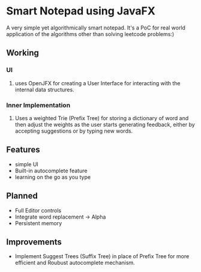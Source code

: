 # Smart Notepad using JavaFX

A very simple yet algorithmically smart notepad. It's a PoC for real world application of the algorithms other than solving leetcode problems:)

## Working
### UI
1. uses OpenJFX for creating a User Interface for interacting with the internal data structures.

### Inner Implementation
1. Uses a weighted Trie (Prefix Tree) for storing a dictionary of word and then adjust the weights as the user starts generating feedback, either by accepting suggestions or by typing new words.

## Features
- simple UI
- Built-in autocomplete feature
- learning on the go as you type

## Planned
- Full Editor controls
- Integrate word replacement -> Alpha
- Persistent memory

## Improvements
- Implement Suggest Trees (Suffix Tree) in place of Prefix Tree for more efficient and Roubust autocomplete mechanism.
